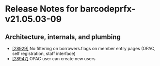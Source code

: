 
# Release Notes for barcodeprfx-v21.05.03-09

## Architecture, internals, and plumbing

- [[28929]](http://bugs.koha-community.org/bugzilla3/show_bug.cgi?id=28929) No filtering on borrowers.flags on member entry pages (OPAC, self registration, staff interface)
- [[28947]](http://bugs.koha-community.org/bugzilla3/show_bug.cgi?id=28947) OPAC user can create new users



